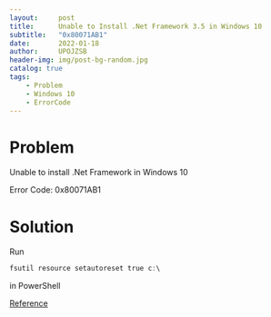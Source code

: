 ```yaml
---
layout:     post
title:      Unable to Install .Net Framework 3.5 in Windows 10
subtitle:   "0x80071AB1"
date:       2022-01-18
author:     UPOJZSB
header-img: img/post-bg-random.jpg
catalog: true
tags:
    - Problem
    - Windows 10
    - ErrorCode
---
```


# Problem

Unable to install .Net Framework in Windows 10

Error Code: 0x80071AB1

# Solution

Run

```powershell
fsutil resource setautoreset true c:\
```

in PowerShell

[Reference](https://www.reddit.com/r/techsupport/comments/rqpyc8/net_framework_35_including_net_20_and_30_wont/)
